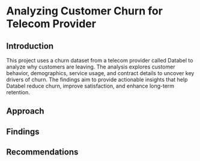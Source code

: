 # Analyzing Customer Churn for Telecom Provider
## Introduction
This project uses a churn dataset from a telecom provider called Databel to analyze why customers are leaving. 
The analysis explores customer behavior, demographics, service usage, and contract details to uncover key drivers of churn. 
The findings aim to provide actionable insights that help Databel reduce churn, improve satisfaction, and enhance long-term retention.

## Approach

## Findings

## Recommendations



